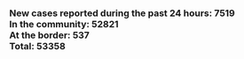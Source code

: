 ### New cases reported during the past 24 hours: 7519<br/>In the community: 52821<br/>At the border: 537<br/>Total: 53358